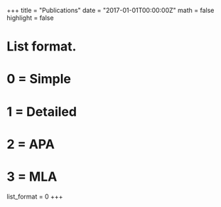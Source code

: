 +++
title = "Publications"
date = "2017-01-01T00:00:00Z"
math = false
highlight = false

# List format.
#   0 = Simple
#   1 = Detailed
#   2 = APA
#   3 = MLA
list_format = 0
+++
